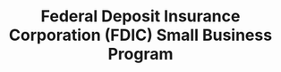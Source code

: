 ---
title: "Federal Deposit Insurance Corporation (FDIC) Small Business Program"
description: "Small business ownership can help individuals and families nationwide achieve financial stability and build long-term wealth. Access to credit and participation in the banking system among existing or aspiring small businesses is vital to the success of communities and the broader economy. The FDIC offers a wide range of resources and tools to consumers and bankers that help plan, launch, manage and grow small business initiatives in their communities. The FDIC also supports small business lending through technical assistance, education, and access to government guaranteed loan programs."
url-link: "https://www.fdic.gov/resources/consumers/small-business-topics/index.html"
type: "HTML"
gov-only: "false"
is-external: "true"
publication-date: "January 01, 2023"
reading-time: "5"
resource-type: "Information Slick"
filter: "small-business"
audience: "industry-all-businesses"
branded-offerings: "small-business-support"
---